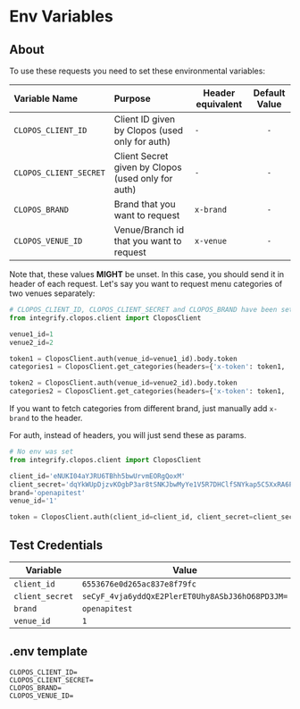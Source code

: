 # Env Variables

## About

To use these requests you need to set these environmental variables:

| Variable Name          | Purpose                                            | Header equivalent | Default Value |
| :--------------------- | :------------------------------------------------- | ----------------- | :-----------: |
| `CLOPOS_CLIENT_ID`     | Client ID given by Clopos (used only for auth)     | `-`               |      `-`      |
| `CLOPOS_CLIENT_SECRET` | Client Secret given by Clopos (used only for auth) | `-`               |      `-`      |
| `CLOPOS_BRAND`         | Brand that you want to request                     | `x-brand`         |      `-`      |
| `CLOPOS_VENUE_ID`      | Venue/Branch id that you want to request           | `x-venue`         |      `-`      |

Note that, these values **MIGHT** be unset. In this case, you should send it in header of each request. Let's say you want to request menu categories of two venues separately:

```python
# CLOPOS_CLIENT_ID, CLOPOS_CLIENT_SECRET and CLOPOS_BRAND have been set as env variables
from integrify.clopos.client import CloposClient

venue1_id=1
venue2_id=2

token1 = CloposClient.auth(venue_id=venue1_id).body.token
categories1 = CloposClient.get_categories(headers={'x-token': token1, 'x-venue': venue1_id}).body.data

token2 = CloposClient.auth(venue_id=venue2_id).body.token
categories2 = CloposClient.get_categories(headers={'x-token': token1, 'x-venue': venue2_id}).body.data
```

If you want to fetch categories from different brand, just manually add `x-brand` to the header.

For auth, instead of headers, you will just send these as params.

```python
# No env was set
from integrify.clopos.client import CloposClient

client_id='eNUKI04aYJRU6TBhh5bwUrvmEORgQoxM'
client_secret='dqYkWUpDjzvKOgbP3ar8tSNKJbwMyYe1V5R7DHClfSNYkap5C5XxRA6PmzoPv1I2'
brand='openapitest'
venue_id='1'

token = CloposClient.auth(client_id=client_id, client_secret=client_secret, brand=brand, venue_id=venue_id).body.token
```

## Test Credentials

| **Variable**    | **Value**                                       |
| --------------- | ----------------------------------------------- |
| `client_id`     | `6553676e0d265ac837e8f79fc`                     |
| `client_secret` | `seCyF_4vja6yddQxE2PlerET0Uhy8ASbJ36hO68PD3JM=` |
| `brand`         | `openapitest`                                   |
| `venue_id`      | `1`                                             |

## .env template

```text
CLOPOS_CLIENT_ID=
CLOPOS_CLIENT_SECRET=
CLOPOS_BRAND=
CLOPOS_VENUE_ID=
```
